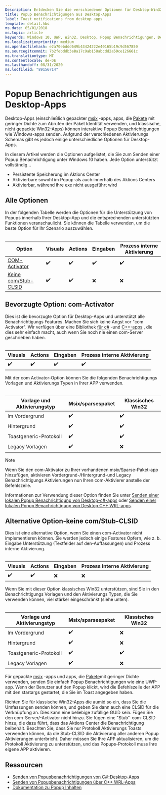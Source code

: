 ```yaml
---
Description: Entdecken Sie die verschiedenen Optionen für Desktop-Win32-Apps zum Senden von Popup Benachrichtigungen.
title: Popup Benachrichtigungen aus Desktop-Apps
label: Toast notifications from desktop apps
template: detail.hbs
ms.date: 05/01/2018
ms.topic: article
keywords: Windows 10, UWP, Win32, Desktop, Popup Benachrichtigungen, Desktop Bridge, msix, sparsesloadpaket, Optionen für das Senden von Toasts, com-Server, com-Activator, com, gefälschtes com, Nein com, ohne com, Send Toast
ms.localizationpriority: medium
ms.openlocfilehash: e2a70ebddd649b43424222e40165b19c9d567850
ms.sourcegitcommit: 7b2febddb3e8a17c9ab158abcdd2a59ce126661c
ms.translationtype: MT
ms.contentlocale: de-DE
ms.lasthandoff: 08/31/2020
ms.locfileid: "89156714"
---
```

# <a name="toast-notifications-from-desktop-apps"></a>Popup Benachrichtigungen aus Desktop-Apps

Desktop-Apps (einschließlich gepackter [msix](/windows/msix/desktop/source-code-overview) -apps, apps, die [Pakete](/windows/apps/desktop/modernize/grant-identity-to-nonpackaged-apps) mit geringer Dichte zum Abrufen der Paket Identität verwenden, und klassische, nicht gepackte Win32-Apps) können interaktive Popup Benachrichtigungen wie Windows-apps senden. Aufgrund der verschiedenen Aktivierungs Schemas gibt es jedoch einige unterschiedliche Optionen für Desktop-Apps.

In diesem Artikel werden die Optionen aufgelistet, die Sie zum Senden einer Popup Benachrichtigung unter Windows 10 haben. Jede Option unterstützt vollständig...

* Persistente Speicherung im Aktions Center
* Aktivierbare sowohl im Popup-als auch innerhalb des Aktions Centers
* Aktivierbar, während ihre exe nicht ausgeführt wird

## <a name="all-options"></a>Alle Optionen

In der folgenden Tabelle werden die Optionen für die Unterstützung von Popups innerhalb Ihrer Desktop-App und die entsprechenden unterstützten Funktionen veranschaulicht. Sie können die Tabelle verwenden, um die beste Option für Ihr Szenario auszuwählen.<br/><br/>

| Option | Visuals | Actions | Eingaben | Prozess interne Aktivierung |
| -- | -- | -- | -- | -- |
| [COM-Activator](#preferred-option---com-activator) | ✔️ | ✔️ | ✔️ | ✔️ |
| [Keine com/Stub-CLSID](#alternative-option---no-com--stub-clsid) | ✔️ | ✔️ | ❌ | ❌ |


## <a name="preferred-option---com-activator"></a>Bevorzugte Option: com-Activator

Dies ist die bevorzugte Option für Desktop-Apps und unterstützt alle Benachrichtigungs Features. Machen Sie sich keine Angst vor "com Activator". Wir verfügen über eine Bibliothek [für c#](send-local-toast-desktop.md) -und [C++-apps](send-local-toast-desktop-cpp-wrl.md) , die dies sehr einfach macht, auch wenn Sie noch nie einen com-Server geschrieben haben.<br/><br/>

| Visuals | Actions | Eingaben | Prozess interne Aktivierung |
| -- | -- | -- | -- |
| ✔️ | ✔️ | ✔️ | ✔️ |

Mit der com Activator-Option können Sie die folgenden Benachrichtigungs Vorlagen und Aktivierungs Typen in Ihrer APP verwenden.<br/><br/>

| Vorlage und Aktivierungstyp | Msix/sparsespaket | Klassisches Win32 |
| -- | -- | -- |
| Im Vordergrund | ✔️ | ✔️ |
| Hintergrund | ✔️ | ✔️ |
| Toastgeneric-Protokoll | ✔️ | ✔️ |
| Legacy Vorlagen | ✔️ | ❌ |

> [!NOTE]
> Wenn Sie den com-Aktivator zu Ihrer vorhandenen msix/Sparse-Paket-app hinzufügen, aktivieren Vordergrund-/Hintergrund-und Legacy Benachrichtigungs Aktivierungen nun Ihren com-Aktivierer anstelle der Befehlszeile.

Informationen zur Verwendung dieser Option finden Sie unter [Senden einer lokalen Popup Benachrichtigung von Desktop-c#-apps](send-local-toast-desktop.md) oder [Senden einer lokalen Popup Benachrichtigung von Desktop C++ WRL-apps](send-local-toast-desktop-cpp-wrl.md).


## <a name="alternative-option---no-com--stub-clsid"></a>Alternative Option-keine com/Stub-CLSID

Dies ist eine alternative Option, wenn Sie einen com-Activator nicht implementieren können. Sie werden jedoch einige Features Opfern, wie z. b. Eingabe Unterstützung (Textfelder auf den-Auffassungen) und Prozess interne Aktivierung.<br/><br/>

| Visuals | Actions | Eingaben | Prozess interne Aktivierung |
| -- | -- | -- | -- |
| ✔️ | ✔️ | ❌ | ❌ |

Wenn Sie mit dieser Option klassisches Win32 unterstützen, sind Sie in den Benachrichtigungs Vorlagen und den Aktivierungs Typen, die Sie verwenden können, viel stärker eingeschränkt (siehe unten).<br/><br/>

| Vorlage und Aktivierungstyp | Msix/sparsespaket | Klassisches Win32 |
| -- | -- | -- |
| Im Vordergrund | ✔️ | ❌ |
| Hintergrund | ✔️ | ❌ |
| Toastgeneric-Protokoll | ✔️ | ✔️ |
| Legacy Vorlagen | ✔️ | ❌ |

Für gepackte [msix](/windows/msix/desktop/source-code-overview) -apps und apps, die [Pakete](/windows/apps/desktop/modernize/grant-identity-to-nonpackaged-apps)mit geringer Dichte verwenden, senden Sie einfach Popup Benachrichtigungen wie eine UWP-app. Wenn der Benutzer auf den Popup klickt, wird die Befehlszeile der APP mit den startargs gestartet, die Sie im Toast angegeben haben.

Richten Sie für klassische Win32-Apps die aumid so ein, dass Sie die Umfassungen senden können, und geben Sie dann auch eine CLSID für die Verknüpfung an. Dies kann eine beliebige zufällige GUID sein. Fügen Sie den com-Server/-Activator nicht hinzu. Sie fügen eine "Stub"-com-CLSID hinzu, die dazu führt, dass das Aktions Center die Benachrichtigung beibehält. Beachten Sie, dass Sie nur Protokoll Aktivierungs Toasts verwenden können, da die Stub-CLSID die Aktivierung aller anderen Popup Aktivierungen unterbricht. Daher müssen Sie Ihre APP aktualisieren, um die Protokoll Aktivierung zu unterstützen, und das Popups-Protokoll muss Ihre eigene APP aktivieren.


## <a name="resources"></a>Ressourcen

* [Senden von Popupbenachrichtigungen von C#-Desktop-Apps](send-local-toast-desktop.md)
* [Senden von Popupbenachrichtigungen über C++ WRL-Apps](send-local-toast-desktop-cpp-wrl.md)
* [Dokumentation zu Popup Inhalten](adaptive-interactive-toasts.md)